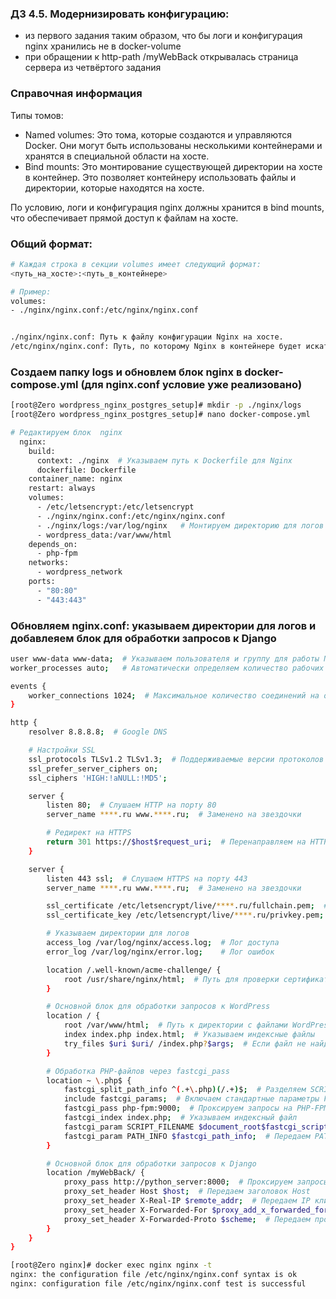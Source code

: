 ### Д3 4.5. Модернизировать конфигурацию:
- из первого задания таким образом, что бы логи и конфигурация nginx хранились не в docker-volume
- при обращении к http-path /myWebBack открывалась страница сервера из четвёртого задания 

### Справочная информация 
Типы томов:
- Named volumes: Это тома, которые создаются и управляются Docker. Они могут быть использованы несколькими контейнерами и хранятся в специальной области на хосте.
- Bind mounts: Это монтирование существующей директории на хосте в контейнер. Это позволяет контейнеру использовать файлы и директории, которые находятся на хосте.

По условию, логи и конфигурация nginx должны хранится в bind mounts, что обеспечивает прямой доступ к файлам на хосте.
 
### Общий формат:  
```bash
# Каждая строка в секции volumes имеет следующий формат:
<путь_на_хосте>:<путь_в_контейнере> 

# Пример: 
volumes: 
- ./nginx/nginx.conf:/etc/nginx/nginx.conf   


./nginx/nginx.conf: Путь к файлу конфигурации Nginx на хосте. 
/etc/nginx/nginx.conf: Путь, по которому Nginx в контейнере будет искать файл конфигурации. Т.о., при запуске контейнера Nginx будет использовать наш локальный файл конфигурации вместо стандартного.
```

### Создаем папку logs и обновлем блок nginx в docker-compose.yml (для nginx.conf условие уже реализовано)
```bash
[root@Zero wordpress_nginx_postgres_setup]# mkdir -p ./nginx/logs
[root@Zero wordpress_nginx_postgres_setup]# nano docker-compose.yml 

# Редактируем блок  nginx
  nginx:
    build:
      context: ./nginx  # Указываем путь к Dockerfile для Nginx
      dockerfile: Dockerfile
    container_name: nginx
    restart: always
    volumes:
      - /etc/letsencrypt:/etc/letsencrypt
      - ./nginx/nginx.conf:/etc/nginx/nginx.conf
      - ./nginx/logs:/var/log/nginx   # Монтируем директорию для логов
      - wordpress_data:/var/www/html
    depends_on:
      - php-fpm
    networks:
      - wordpress_network
    ports:
      - "80:80"
      - "443:443"
```

### Обновляем nginx.conf: указываем директории для логов и добавлеяем блок для обработки запросов к Django 
```bash
user www-data www-data;  # Указываем пользователя и группу для работы Nginx
worker_processes auto;   # Автоматически определяем количество рабочих процессов

events {
    worker_connections 1024;  # Максимальное количество соединений на один рабочий процесс
}

http {
    resolver 8.8.8.8;  # Google DNS

    # Настройки SSL
    ssl_protocols TLSv1.2 TLSv1.3;  # Поддерживаемые версии протоколов SSL
    ssl_prefer_server_ciphers on;    
    ssl_ciphers 'HIGH:!aNULL:!MD5'; 

    server {
        listen 80;  # Слушаем HTTP на порту 80
        server_name ****.ru www.****.ru;  # Заменено на звездочки

        # Редирект на HTTPS
        return 301 https://$host$request_uri;  # Перенаправляем на HTTPS
    }

    server {
        listen 443 ssl;  # Слушаем HTTPS на порту 443
        server_name ****.ru www.****.ru;  # Заменено на звездочки

        ssl_certificate /etc/letsencrypt/live/****.ru/fullchain.pem;  # Путь к SSL-сертификату
        ssl_certificate_key /etc/letsencrypt/live/****.ru/privkey.pem;  # Путь к закрытому ключу

        # Указываем директории для логов
        access_log /var/log/nginx/access.log;  # Лог доступа
        error_log /var/log/nginx/error.log;    # Лог ошибок

        location /.well-known/acme-challenge/ {
            root /usr/share/nginx/html;  # Путь для проверки сертификатов
        }

        # Основной блок для обработки запросов к WordPress
        location / {
            root /var/www/html;  # Путь к директории с файлами WordPress
            index index.php index.html;  # Указываем индексные файлы
            try_files $uri $uri/ /index.php?$args;  # Если файл не найден, отдаем index.php
        }

        # Обработка PHP-файлов через fastcgi_pass
        location ~ \.php$ {
            fastcgi_split_path_info ^(.+\.php)(/.+)$;  # Разделяем SCRIPT_NAME и PATH_INFO
            include fastcgi_params;  # Включаем стандартные параметры FastCGI
            fastcgi_pass php-fpm:9000;  # Проксируем запросы на PHP-FPM по IP и порту
            fastcgi_index index.php;  # Указываем индексный файл
            fastcgi_param SCRIPT_FILENAME $document_root$fastcgi_script_name;  # Указываем путь к скрипту
            fastcgi_param PATH_INFO $fastcgi_path_info;  # Передаем PATH_INFO
        }

        # Основной блок для обработки запросов к Django
        location /myWebBack/ {  
            proxy_pass http://python_server:8000;  # Проксируем запросы на Django
            proxy_set_header Host $host;  # Передаем заголовок Host
            proxy_set_header X-Real-IP $remote_addr;  # Передаем IP клиента
            proxy_set_header X-Forwarded-For $proxy_add_x_forwarded_for;  # Передаем информацию о прокси
            proxy_set_header X-Forwarded-Proto $scheme;  # Передаем протокол
        }
    }
}
```

```bash
[root@Zero nginx]# docker exec nginx nginx -t
nginx: the configuration file /etc/nginx/nginx.conf syntax is ok
nginx: configuration file /etc/nginx/nginx.conf test is successful 
```
